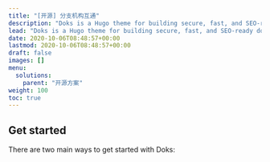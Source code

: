 ```yaml
---
title: "[开源] 分支机构互通"
description: "Doks is a Hugo theme for building secure, fast, and SEO-ready documentation websites, which you can easily update and customize."
lead: "Doks is a Hugo theme for building secure, fast, and SEO-ready documentation websites, which you can easily update and customize."
date: 2020-10-06T08:48:57+00:00
lastmod: 2020-10-06T08:48:57+00:00
draft: false
images: []
menu:
  solutions:
    parent: "开源方案"
weight: 100
toc: true
---
```


## Get started

There are two main ways to get started with Doks:
